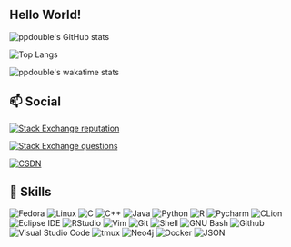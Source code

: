 ## Hello World!
<p>

![ppdouble's GitHub stats](https://github-readme-stats.vercel.app/api?username=ppdouble&show_icons=true&count_private=true&theme=default&hide_title=true&include_all_commits=true)

![Top Langs](https://github-readme-stats.vercel.app/api/top-langs/?username=ppdouble&layout=compact&hide=javascript,html&langs_count=8)
</p>

![ppdouble's wakatime stats](https://github-readme-stats.vercel.app/api/wakatime?username=ppdouble&custom_title=ppdouble's%20weekly%20status)

## 📫 Social
<p>

[![Stack Exchange reputation](https://img.shields.io/stackexchange/stackoverflow/r/1433066?label=stackoverflow%20reputation&logo=stackoverflow&style=plastic)](https://stackoverflow.com/users/1433066/nick-dong)

[![Stack Exchange questions](https://img.shields.io/stackexchange/stackoverflow/t/badges?label=stackoverflow%20badges&logo=stackoverflow&style=plastic)](https://stackoverflow.com/users/1433066/nick-dong?tab=badges) 

[![CSDN](https://img.shields.io/badge/csdn-%20-gray)](https://blog.csdn.net/ppdouble)
</p>

## 📙 Skills

![Fedora](https://img.shields.io/badge/Fedora-294172?style=plastic&logo=fedora&logoColor=white)
![Linux](https://img.shields.io/badge/Linux-FCC624?style=plastic&logo=linux&logoColor=white)
![C](https://img.shields.io/badge/C-A8B9CC?style=plastic&logo=c&logoColor=white)
![C++](https://img.shields.io/badge/C++-00599C?style=plastic&logo=c++&logoColor=white)
![Java](https://img.shields.io/badge/Java-007396?style=plastic&logo=java&logoColor=white)
![Python](https://img.shields.io/badge/Python-3776AB?style=plastic&logo=python&logoColor=white)
![R](https://img.shields.io/badge/R-276DC3?style=plastic&logo=r&logoColor=white)
![Pycharm](https://img.shields.io/badge/Pycharm-000000?style=plastic&logo=pycharm&logoColor=white)
![CLion](https://img.shields.io/badge/CLion-000000?style=plastic&logo=clion&logoColor=white)
![Eclipse IDE](https://img.shields.io/badge/Eclipse%20IDE-2C2255?style=plastic&logo=eclipse&logoColor=white)
![RStudio](https://img.shields.io/badge/RStudio-75AADB?style=plastic&logo=rstudio&logoColor=white)
![Vim](https://img.shields.io/badge/Vim-019733?style=plastic&logo=vim&logoColor=white)
![Git](https://img.shields.io/badge/Git-F05032?style=plastic&logo=git&logoColor=white)
![Shell](https://img.shields.io/badge/Shell-FFD500?style=plastic&logo=shell&logoColor=white)
![GNU Bash](https://img.shields.io/badge/GNU%20Bash-4EAA25?style=plastic&logo=gnubash&logoColor=white)
![Github](https://img.shields.io/badge/Github-181717?style=plastic&logo=github&logoColor=white)
![Visual Studio Code](https://img.shields.io/badge/Visual_Studio_Code-0078D4?style=plastic&logo=visual%20studio%20code&logoColor=white)
![tmux](https://img.shields.io/badge/tmux-1BB91F?style=plastic&logo=tmux&logoColor=white)
![Neo4j](https://img.shields.io/badge/Neo4j-008CC1?style=plastic&logo=neo4j&logoColor=white)
![Docker](https://img.shields.io/badge/Docker-2496ED?style=plastic&logo=docker&logoColor=white)
![JSON](https://img.shields.io/badge/json-5E5C5C?style=plastic&logo=json&logoColor=white)
